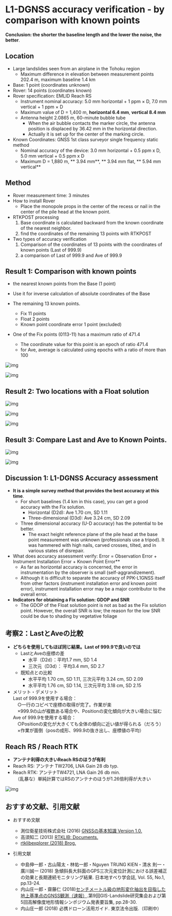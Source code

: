 # L1-DGNSS accuracy verification - by comparison with known points
**Conclusion: the shorter the baseline length and the lower the noise, the better**.

## Location

- Large landslides seen from an airplane in the Tohoku region
  - Maximum difference in elevation between measurement points 202.4 m, maximum baseline 1.4 km
- Base: 1 point (coordinates unknown)
- Rover: 14 points (coordinates known)
- Rover specification: EMLID Reach RS
  - Instrument nominal accuracy: 5.0 mm horizontal + 1 ppm × D, 7.0 mm vertical + 1 ppm × D
  - Maximum value of D = 1,400 m, **horizontal 6.4 mm**, **vertical 8.4 mm**
  - Antenna height 2.0865 m, 60-minute bubble tube  
      - When the air bubble contacts the marker circle, the antenna position is displaced by 36.42 mm in the horizontal direction.
      - Actually it is set up for the center of the marking circle.
- Known Coordinates: GNSS 1st class surveyor single frequency static method
  - Nominal accuracy of the device: 3.0 mm horizontal + 0.5 ppm x D, 5.0 mm vertical + 0.5 ppm x D
  - Maximum D = 1,880 m, ** 3.94 mm**, ** 3.94 mm flat, ** 5.94 mm vertical**

## Method

- Rover measurement time: 3 minutes
- How to install Rover
  - Place the monopole props in the center of the recess or nail in the center of the pile head at the known point.
- RTKPOST processing
  1. Base coordinate is calculated backward from the known coordinate of the nearest neighbor.
  2. find the coordinates of the remaining 13 points with RTKPOST
- Two types of accuracy verification
  1. Comparison of the coordinates of 13 points with the coordinates of known points (Last of 999.9)
  2. a comparison of Last of 999.9 and Ave of 999.9

## Result 1: Comparison with known points
- the nearest known points from the Base (1 point)
- Use it for inverse calculation of absolute coordinates of the Base

- The remaining 13 known points.
  - Fix 11 points
  - Float 2 points
  - Known point coordinate error 1 point (excluded)

- One of the Fix points (0113-11) has a maximum ratio of 471.4  
  - The coordinate value for this point is an epoch of ratio 471.4
  - for Ave, average is calculated using epochs with a ratio of more than 100
  
![img](./pic/1.png)

![img](./pic/2.png)

## Result 2: Two locations with a Float solution

![img](./pic/3.png)

![img](./pic/4.png)

![img](./pic/5.png)

## Result 3: Compare Last and Ave to Known Points.

![img](./pic/7.png)

![img](./pic/6.png)

## Discussion 1: L1-DGNSS Accuracy assessment

- **It is a simple survey method that provides the best accuracy at this time**.
  - For short baselines (1.4 km in this case), you can get a good accuracy with the Fix solution.
    - Horizontal (D2d): Ave 1.70 cm, SD 1.11
    - Three-dimensional (D3d): Ave 3.24 cm, SD 2.09
  - Three dimensional accuracy (U-D accuracy) has the potential to be better.
    - The exact height reference plane of the pile head at the base point measurement was unknown (professionals use a tripod). It was hammered with high nails, carved crosses, tilted, and in various states of disrepair.
- What does accuracy assessment verify: Error = Observation Error + Instrument Installation Error + Known Point Error**
  - As far as horizontal accuracy is concerned, the error in instrumentation by the observer is small (self-aggrandizement).
  - Although it is difficult to separate the accuracy of PPK-L1GNSS itself from other factors (instrument installation error and known point error), instrument installation error may be a major contributor to the overall error.
- **Indicators for obtaining a Fix solution: GDOP and SNR**
  - The GDOP of the Float solution point is not as bad as the Fix solution point. However, the overall SNR is low; the reason for the low SNR could be due to shading by vegetative foliage

## 考察2：LastとAveの比較

- **どちらを使用してもほぼ同じ結果。Last of 999.9で良いのでは**
  - LastとAveの座標の差
    - 水平（D2d）：平均1.7 mm, SD 1.4
    - 三次元（D3d）： 平均3.4 mm, SD 2.7
  - 既知点との比較
    - 水平平均 1.70 cm, SD 1.11, 三次元平均 3.24 cm, SD 2.09
    - 水平平均 1.76 cm, SD 1.14, 三次元平均 3.18 cm, SD 2.15
- メリット・デメリット  
Last of 999.9を使用する場合：  
　○一行のコピペで座標の取得が完了。作業が楽  
　×999.9の山が複数ある場合や、Positionの変化傾向が大きい場合に悩む  
Ave of 999.9を使用する場合：  
　○Positionの変化が大きくても全体の傾向に近い値が得られる（だろう）  
　×作業が面倒（posの成形、999.9の抜き出し、座標値の平均）

## Reach RS / Reach RTK

- **アンテナ利得の大きいReach RSのほうが有利**
- Reach RS: アンテナ TW2706, LNA Gain 28 db typ.
- Reach RTK: アンテナTW4721, LNA Gain 26 db min.  
　（乱暴な）単純計算ではRSのアンテナのほうが1.26倍利得が大きい

![img](./pic/8.png)

## おすすめ文献、引用文献

- おすすめ文献
  - 測位衛星技術株式会社 (2016) [GNSSの基本知識 Version 1.0.](
https://gnss.co.jp/wp-content/uploads/2016/07/ddd790b4eae745d43594c4f302b14761.pdf)  
  - 高須知二 (2013) [RTKLIB: Documents.](
http://www.rtklib.com/rtklib_document.htm)
  - [rtklibexplorer (2018) Brog.](
https://rtklibexplorer.wordpress.com/)

- 引用文献
  - 中島伸一郎・古山陽太・林佑一郎・Nguyen TRUNG KIEN・清水 則一・廣川誠一 (2018) 急傾斜長大斜面のGPS三次元変位計測における誤差補正の効果と長期連続モニタリング結果. 日本地すべり学会誌, Vol. 55, No.1, pp.13-24.
  - 内山庄一郎・齋藤仁 (2018)[センチメートル級の地形変化抽出を目指した地上基準点のGNSS観測（速報）](https://drive.google.com/file/d/1lU5Ps7krNI9C8k60ENFrOaDnGGLRdAPD/view).第9回GIS-Landslide研究集会および第5回高解像度地形情報シンポジウム発表要旨集, pp.28-30.
  - 内山庄一郎 (2018) 必携ドローン活用ガイド. 東京法令出版.（印刷中）
